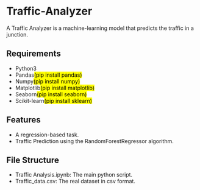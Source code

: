 # Traffic-Analyzer
A Traffic Analyzer is a machine-learning model that predicts the traffic in a junction.
<h2>Requirements</h2>
<ul>
  <li>Python3</li>
  <li>Pandas<mark>(pip install pandas)</mark></li>
  <li>Numpy<mark>(pip install numpy)</mark></li>
  <li>Matplotlib<mark>(pip install matplotlib)</mark></li>
  <li>Seaborn<mark>(pip install seaborn)</mark></li>
  <li>Scikit-learn<mark>(pip install sklearn)</mark></li>
</ul>
<h2>Features</h2>
<ul>
  <li>A regression-based task.</li>
  <li>Traffic Prediction using the RandomForestRegressor algorithm.</li>
</ul>
<h2>File Structure</h2>
<ul>
  <li>Traffic Analysis.ipynb: The main python script.</li>
  <li>Traffic_data.csv: The real dataset in csv format.</li>
</ul>
